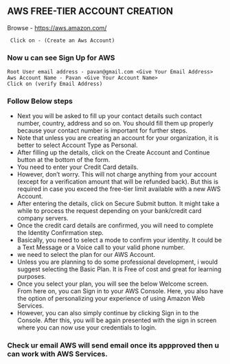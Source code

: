 ## AWS FREE-TIER ACCOUNT CREATION 

Browse -  https://aws.amazon.com/

```
 Click on - (Create an Aws Account)
```
### Now u can see Sign Up for AWS

```
Root User email address - pavan@gmail.com <Give Your Email Address>
Aws Account Name - Pavan <Give Your Account Name>
Click on (verify Email Address)
```

### Follow Below steps 

- Next you will be asked to fill up your contact details such contact number, country, address and so on. You should fill them up properly because your contact number is important for further steps.
- Note that unless you are creating an account for your organization, it is better to select Account Type as Personal.
- After filling up the details, click on the Create Account and Continue button at the bottom of the form.
- You need to enter your Credit Card details.
- However, don’t worry. This will not charge anything from your account (except for a verification amount that will be refunded back). But this is required in case you exceed the free-tier limit available with a new AWS Account.
- After entering the details, click on Secure Submit button. It might take a while to process the request depending on your bank/credit card company servers.
- Once the credit card details are confirmed, you will need to complete the Identity Confirmation step.
- Basically, you need to select a mode to confirm your identity. It could be a Text Message or a Voice call to your valid phone number.
- we need to select the plan for our AWS Account.
- Unless you are planning to do some professional development, i would suggest selecting the Basic Plan. It is Free of cost and great for learning purposes.
- Once you select your plan, you will see the below Welcome screen. From here on, you can Sign in to your AWS Console. Here, you also have the option of personalizing your experience of using Amazon Web Services.
- However, you can also simply continue by clicking Sign in to the Console. After this, you will be again presented with the sign in screen where you can now use your credentials to login.
### Check ur email AWS will send email once its appproved then u can work with AWS Services.



